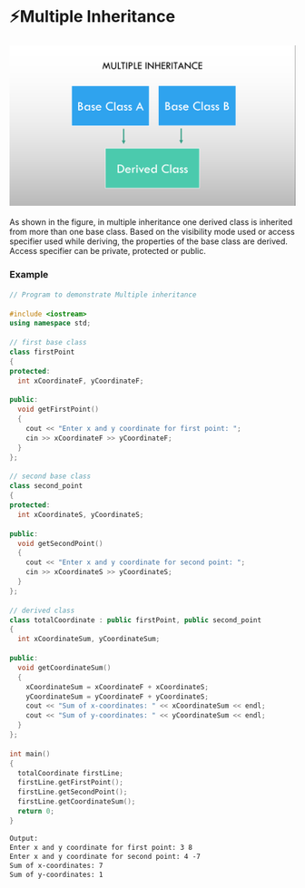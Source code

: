 # ⚡Multiple Inheritance

### <img src="1.png">

As shown in the figure, in multiple inheritance one derived class is inherited from more than one base class. Based on the visibility mode used or access specifier used while deriving, the properties of the base class are derived. Access specifier can be private, protected or public.

### Example

```cpp
// Program to demonstrate Multiple inheritance

#include <iostream>
using namespace std;

// first base class
class firstPoint
{
protected:
  int xCoordinateF, yCoordinateF;

public:
  void getFirstPoint()
  {
    cout << "Enter x and y coordinate for first point: ";
    cin >> xCoordinateF >> yCoordinateF;
  }
};

// second base class
class second_point
{
protected:
  int xCoordinateS, yCoordinateS;

public:
  void getSecondPoint()
  {
    cout << "Enter x and y coordinate for second point: ";
    cin >> xCoordinateS >> yCoordinateS;
  }
};

// derived class
class totalCoordinate : public firstPoint, public second_point
{
  int xCoordinateSum, yCoordinateSum;

public:
  void getCoordinateSum()
  {
    xCoordinateSum = xCoordinateF + xCoordinateS;
    yCoordinateSum = yCoordinateF + yCoordinateS;
    cout << "Sum of x-coordinates: " << xCoordinateSum << endl;
    cout << "Sum of y-coordinates: " << yCoordinateSum << endl;
  }
};

int main()
{
  totalCoordinate firstLine;
  firstLine.getFirstPoint();
  firstLine.getSecondPoint();
  firstLine.getCoordinateSum();
  return 0;
}
```

```
Output:
Enter x and y coordinate for first point: 3 8
Enter x and y coordinate for second point: 4 -7
Sum of x-coordinates: 7
Sum of y-coordinates: 1
```
